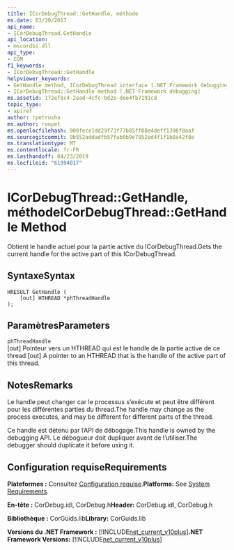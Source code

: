 ```yaml
---
title: ICorDebugThread::GetHandle, méthode
ms.date: 03/30/2017
api_name:
- ICorDebugThread.GetHandle
api_location:
- mscordbi.dll
api_type:
- COM
f1_keywords:
- ICorDebugThread::GetHandle
helpviewer_keywords:
- GetHandle method, ICorDebugThread interface [.NET Framework debugging]
- ICorDebugThread::GetHandle method [.NET Framework debugging]
ms.assetid: 172ef8c4-2ead-4cfc-bd2e-dee4fb7191cd
topic_type:
- apiref
author: rpetrusha
ms.author: ronpet
ms.openlocfilehash: 900fece1dd29f73f77b85ff08e4deff1396f8aaf
ms.sourcegitcommit: 9b552addadfb57fab0b9e7852ed4f1f1b8a42f8e
ms.translationtype: MT
ms.contentlocale: fr-FR
ms.lasthandoff: 04/23/2019
ms.locfileid: "61994017"
---
```

# <a name="icordebugthreadgethandle-method"></a><span data-ttu-id="4b441-102">ICorDebugThread::GetHandle, méthode</span><span class="sxs-lookup"><span data-stu-id="4b441-102">ICorDebugThread::GetHandle Method</span></span>
<span data-ttu-id="4b441-103">Obtient le handle actuel pour la partie active du ICorDebugThread.</span><span class="sxs-lookup"><span data-stu-id="4b441-103">Gets the current handle for the active part of this ICorDebugThread.</span></span>  
  
## <a name="syntax"></a><span data-ttu-id="4b441-104">Syntaxe</span><span class="sxs-lookup"><span data-stu-id="4b441-104">Syntax</span></span>  
  
```  
HRESULT GetHandle (  
    [out] HTHREAD *phThreadHandle  
);  
```  
  
## <a name="parameters"></a><span data-ttu-id="4b441-105">Paramètres</span><span class="sxs-lookup"><span data-stu-id="4b441-105">Parameters</span></span>  
 `phThreadHandle`  
 <span data-ttu-id="4b441-106">[out] Pointeur vers un HTHREAD qui est le handle de la partie active de ce thread.</span><span class="sxs-lookup"><span data-stu-id="4b441-106">[out] A pointer to an HTHREAD that is the handle of the active part of this thread.</span></span>  
  
## <a name="remarks"></a><span data-ttu-id="4b441-107">Notes</span><span class="sxs-lookup"><span data-stu-id="4b441-107">Remarks</span></span>  
 <span data-ttu-id="4b441-108">Le handle peut changer car le processus s’exécute et peut être différent pour les différentes parties du thread.</span><span class="sxs-lookup"><span data-stu-id="4b441-108">The handle may change as the process executes, and may be different for different parts of the thread.</span></span>  
  
 <span data-ttu-id="4b441-109">Ce handle est détenu par l’API de débogage.</span><span class="sxs-lookup"><span data-stu-id="4b441-109">This handle is owned by the debugging API.</span></span> <span data-ttu-id="4b441-110">Le débogueur doit dupliquer avant de l’utiliser.</span><span class="sxs-lookup"><span data-stu-id="4b441-110">The debugger should duplicate it before using it.</span></span>  
  
## <a name="requirements"></a><span data-ttu-id="4b441-111">Configuration requise</span><span class="sxs-lookup"><span data-stu-id="4b441-111">Requirements</span></span>  
 <span data-ttu-id="4b441-112">**Plateformes :** Consultez [Configuration requise](../../../../docs/framework/get-started/system-requirements.md).</span><span class="sxs-lookup"><span data-stu-id="4b441-112">**Platforms:** See [System Requirements](../../../../docs/framework/get-started/system-requirements.md).</span></span>  
  
 <span data-ttu-id="4b441-113">**En-tête :** CorDebug.idl, CorDebug.h</span><span class="sxs-lookup"><span data-stu-id="4b441-113">**Header:** CorDebug.idl, CorDebug.h</span></span>  
  
 <span data-ttu-id="4b441-114">**Bibliothèque :** CorGuids.lib</span><span class="sxs-lookup"><span data-stu-id="4b441-114">**Library:** CorGuids.lib</span></span>  
  
 <span data-ttu-id="4b441-115">**Versions du .NET Framework :** [!INCLUDE[net_current_v10plus](../../../../includes/net-current-v10plus-md.md)]</span><span class="sxs-lookup"><span data-stu-id="4b441-115">**.NET Framework Versions:** [!INCLUDE[net_current_v10plus](../../../../includes/net-current-v10plus-md.md)]</span></span>
